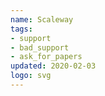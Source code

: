 ```yaml
---
name: Scaleway
tags:
- support
- bad_support
- ask_for_papers
updated: 2020-02-03
logo: svg
---
```

